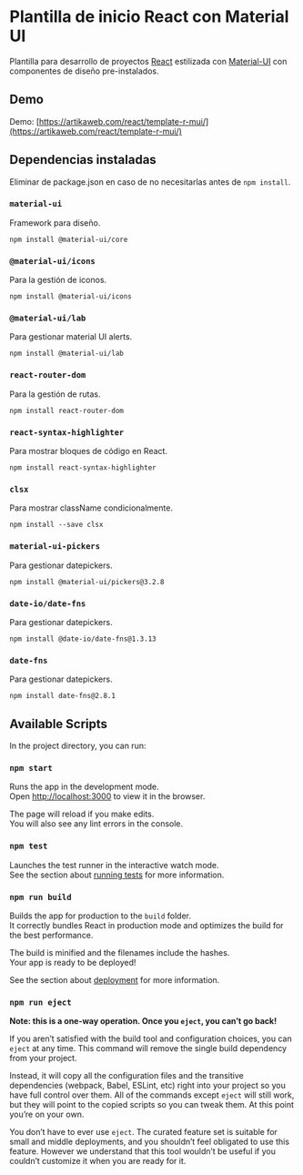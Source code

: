 # Plantilla de inicio React con Material UI

Plantilla para desarrollo de proyectos [React](https://es.reactjs.org/) estilizada con [Material-UI](https://material-ui.com/) con componentes de diseño pre-instalados.

## Demo

Demo: [https://artikaweb.com/react/template-r-mui/](https://artikaweb.com/react/template-r-mui/)

## Dependencias instaladas

Eliminar de package.json en caso de no necesitarlas antes de `npm install`.

### `material-ui`

Framework para diseño.

`npm install @material-ui/core`

### `@material-ui/icons`

Para la gestión de iconos.

`npm install @material-ui/icons`

### `@material-ui/lab`

Para gestionar material UI alerts.

`npm install @material-ui/lab`

### `react-router-dom`

Para la gestión de rutas.

`npm install react-router-dom`

### `react-syntax-highlighter`

Para mostrar bloques de código en React.

`npm install react-syntax-highlighter`

### `clsx`

Para mostrar className condicionalmente.

`npm install --save clsx`

### `material-ui-pickers`

Para gestionar datepickers.

`npm install @material-ui/pickers@3.2.8`

### `date-io/date-fns`

Para gestionar datepickers.

`npm install @date-io/date-fns@1.3.13`

### `date-fns`

Para gestionar datepickers.

`npm install date-fns@2.8.1`


## Available Scripts

In the project directory, you can run:

### `npm start`

Runs the app in the development mode.\
Open [http://localhost:3000](http://localhost:3000) to view it in the browser.

The page will reload if you make edits.\
You will also see any lint errors in the console.

### `npm test`

Launches the test runner in the interactive watch mode.\
See the section about [running tests](https://facebook.github.io/create-react-app/docs/running-tests) for more information.

### `npm run build`

Builds the app for production to the `build` folder.\
It correctly bundles React in production mode and optimizes the build for the best performance.

The build is minified and the filenames include the hashes.\
Your app is ready to be deployed!

See the section about [deployment](https://facebook.github.io/create-react-app/docs/deployment) for more information.

### `npm run eject`

**Note: this is a one-way operation. Once you `eject`, you can’t go back!**

If you aren’t satisfied with the build tool and configuration choices, you can `eject` at any time. This command will remove the single build dependency from your project.

Instead, it will copy all the configuration files and the transitive dependencies (webpack, Babel, ESLint, etc) right into your project so you have full control over them. All of the commands except `eject` will still work, but they will point to the copied scripts so you can tweak them. At this point you’re on your own.

You don’t have to ever use `eject`. The curated feature set is suitable for small and middle deployments, and you shouldn’t feel obligated to use this feature. However we understand that this tool wouldn’t be useful if you couldn’t customize it when you are ready for it.

